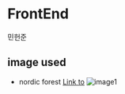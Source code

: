
# FrontEnd
민헌준

## image used

- nordic forest
[Link to](https://chrome.google.com/webstore/detail/nordic-forest/amekpplpfocpmaimnmgfjoibodpjedie?hl=ko) 
  ![image1](./doc/pxfuel.jpg)